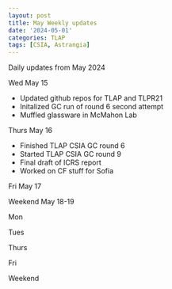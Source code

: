 ```yaml
---
layout: post
title: May Weekly updates
date: '2024-05-01'
categories: TLAP
tags: [CSIA, Astrangia]
---
```


Daily updates from May 2024

Wed May 15

- Updated github repos for TLAP and TLPR21
- Initalized GC run of round 6 second attempt 
- Muffled glassware in McMahon Lab 

Thurs May 16

- Finished TLAP CSIA GC round 6
- Started TLAP CSIA GC round 9
- Final draft of ICRS report
- Worked on CF stuff for Sofia 

Fri May 17

Weekend May 18-19

Mon

Tues

Thurs

Fri

Weekend



